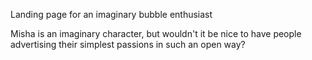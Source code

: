 Landing page for an imaginary bubble enthusiast

Misha is an imaginary character, but wouldn't it be nice to have people advertising their simplest passions in such an open way?
